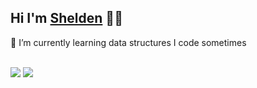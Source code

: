## Hi I'm [Shelden](https://www.linkedin.com/in/shelden-rattray/) 👋🏽
🌱 I’m currently learning data structures
I code sometimes <br><br>

![](https://raw.githubusercontent.com/sheldenr/githubstats/master/generated/overview.svg#gh-dark-mode-only)
![](https://raw.githubusercontent.com/sheldenr/githubstats/master/generated/overview.svg#gh-light-mode-only) <br>

